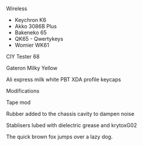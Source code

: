 Wireless

- Keychron K6
- Akko 3086B Plus
- Bakeneko 65
- QK65 - Qwertykeys
- Womier WK61

CIY Tester 68

Gateron Milky Yellow

Ali express milk white PBT XDA profile keycaps

Modifications

Tape mod

Rubber added to the chassis cavity to dampen noise

Stablisers lubed with dielectric grease and krytoxG02

The quick brown fox jumps over a lazy dog.